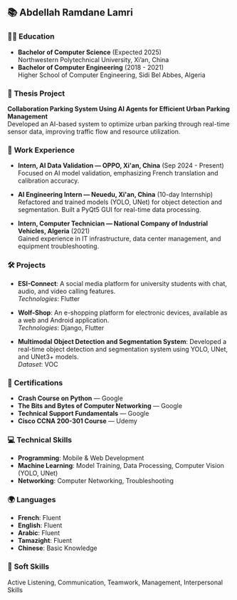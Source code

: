 ## 📚 Abdellah Ramdane Lamri

### 👨‍🎓 **Education**
- **Bachelor of Computer Science** (Expected 2025)  
  Northwestern Polytechnical University, Xi’an, China
- **Bachelor of Computer Engineering** (2018 - 2021)  
  Higher School of Computer Engineering, Sidi Bel Abbes, Algeria

### 🧠 **Thesis Project**
**Collaboration Parking System Using AI Agents for Efficient Urban Parking Management**  
Developed an AI-based system to optimize urban parking through real-time sensor data, improving traffic flow and resource utilization.

### 💼 **Work Experience**
- **Intern, AI Data Validation — OPPO, Xi'an, China** (Sep 2024 - Present)  
  Focused on AI model validation, emphasizing French translation and calibration accuracy.
  
- **AI Engineering Intern — Neuedu, Xi'an, China** (10-day Internship)  
  Refactored and trained models (YOLO, UNet) for object detection and segmentation. Built a PyQt5 GUI for real-time data processing.

- **Intern, Computer Technician — National Company of Industrial Vehicles, Algeria** (2021)  
  Gained experience in IT infrastructure, data center management, and equipment troubleshooting.

### 🛠️ **Projects**
- **ESI-Connect**: A social media platform for university students with chat, audio, and video calling features.  
  *Technologies*: Flutter

- **Wolf-Shop**: An e-shopping platform for electronic devices, available as a web and Android application.  
  *Technologies*: Django, Flutter

- **Multimodal Object Detection and Segmentation System**: Developed a real-time object detection and segmentation system using YOLO, UNet, and UNet3+ models.  
  *Dataset*: VOC

### 🏅 **Certifications**
- **Crash Course on Python** — Google
- **The Bits and Bytes of Computer Networking** — Google
- **Technical Support Fundamentals** — Google
- **Cisco CCNA 200-301 Course** — Udemy

### 💻 **Technical Skills**
- **Programming**: Mobile & Web Development
- **Machine Learning**: Model Training, Data Processing, Computer Vision (YOLO, UNet)
- **Networking**: Computer Networking, Troubleshooting

### 🌍 **Languages**
- **French**: Fluent 
- **English**: Fluent 
- **Arabic**: Fluent
- **Tamazight**: Fluent
- **Chinese**: Basic Knowledge

### 🤝 **Soft Skills**
Active Listening, Communication, Teamwork, Management, Interpersonal Skills

